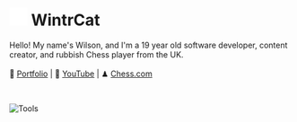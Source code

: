 # <img src="/client/public/img/twigwhite.png" alt="🦌" height="32"> WintrCat

Hello! My name's Wilson, and I'm a 19 year old software developer, content creator, and rubbish Chess player from the UK.
<br><br>
📑 [Portfolio](https://wintrcat.uk/) | 🎥 [YouTube](https://www.youtube.com/@wintrcat) | ♟ [Chess.com](https://www.chess.com/member/wintrcat)

<br>

![Tools](https://skillicons.dev/icons?i=ts,react,mongodb,redis,py,pr)
